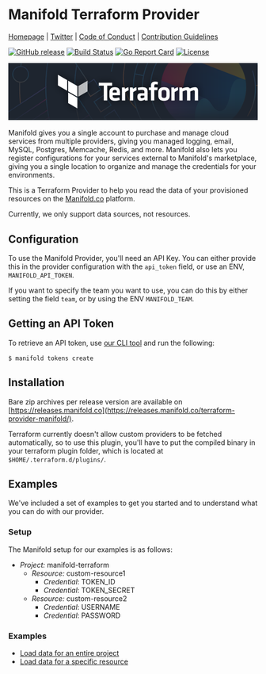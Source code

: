 # Manifold Terraform Provider

[Homepage](https://manifold.co) |
[Twitter](https://twitter.com/manifoldco) |
[Code of Conduct](./.github/CODE_OF_CONDUCT.md) |
[Contribution Guidelines](./.github/CONTRIBUTING.md)

[![GitHub release](https://img.shields.io/github/tag/manifoldco/terraform-provider-manifold.svg?label=latest)](https://github.com/manifoldco/terraform-provider-manifold/releases)
[![Build Status](https://travis-ci.org/manifoldco/terraform-provider-manifold.svg?branch=master)](https://travis-ci.org/manifoldco/terraform-provider-manifold)
[![Go Report Card](https://goreportcard.com/badge/github.com/manifoldco/terraform-provider-manifold)](https://goreportcard.com/report/github.com/manifoldco/terraform-provider-manifold)
[![License](https://img.shields.io/badge/license-BSD-blue.svg)](./LICENSE.md)

![Terraform Manifold](./banner.png)

Manifold gives you a single account to purchase and manage cloud services from multiple providers, giving you managed logging, email, MySQL, Postgres, Memcache, Redis, and more. Manifold also lets you register configurations for your services external to Manifold's marketplace, giving you a single location to organize and manage the credentials for your environments.

This is a Terraform Provider to help you read the data of your provisioned
resources on the [Manifold.co](https://manifold.co) platform.

Currently, we only support data sources, not resources.

## Configuration

To use the Manifold Provider, you'll need an API Key. You can either provide
this in the provider configuration with the `api_token` field, or use an ENV,
`MANIFOLD_API_TOKEN`.

If you want to specify the team you want to use, you can do this by either
setting the field `team`, or by using the ENV `MANIFOLD_TEAM`.

## Getting an API Token

To retrieve an API token, use [our CLI tool](http://github.com/manifoldco/manifold-cli) and run the following:

```
$ manifold tokens create
```

## Installation

Bare zip archives per release version are available on [https://releases.manifold.co](https://releases.manifold.co/terraform-provider-manifold/).

Terraform currently doesn't allow custom providers to be fetched automatically,
so to use this plugin, you'll have to put the compiled binary in your terraform
plugin folder, which is located at `$HOME/.terraform.d/plugins/`.

## Examples

We've included a set of examples to get you started and to understand what you
can do with our provider.

### Setup

The Manifold setup for our examples is as follows:

- *Project:* manifold-terraform
    - *Resource:* custom-resource1
        - *Credential*: TOKEN_ID
        - *Credential*: TOKEN_SECRET
    - *Resource:* custom-resource2
        - *Credential*: USERNAME
        - *Credential*: PASSWORD

### Examples

- [Load data for an entire project](_examples/manifold-project/README.md)
- [Load data for a specific resource](_examples/manifold-resource/README.md)
